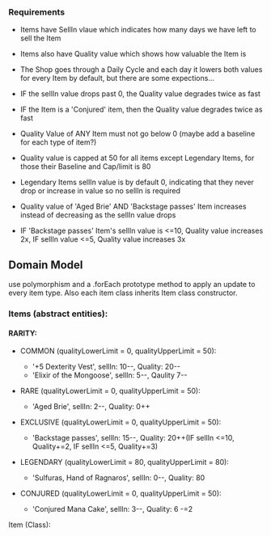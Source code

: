 <!--  -->
### Requirements

- Items have SellIn vlaue which indicates how many days we have left to sell the Item
- Items also have Quality value which shows how valuable the Item is
- The Shop goes through a Daily Cycle and each day it lowers both values for every Item by default, but there are some expections...

- IF the sellIn value drops past 0, the Quality value degrades twice as fast
- IF the Item is a 'Conjured' item, then the Quality value degrades twice as fast
- Quality Value of ANY Item must not go below 0 (maybe add a baseline for each type of item?)
- Quality value is capped at 50 for all items except Legendary Items, for those their Baseline and Cap/limit is 80
- Legendary Items sellIn value is by default 0, indicating that they never drop or increase in value so no sellIn is required
- Quality value of 'Aged Brie' AND 'Backstage passes' Item increases instead of decreasing as the sellIn value drops
- IF 'Backstage passes' Item's sellIn value is <=10, Quality value increases 2x, IF sellIn value <=5, Quality value increases 3x

## Domain Model

use polymorphism and a .forEach prototype method to apply an update to every item type. Also each item class inherits Item class constructor.

### Items (abstract entities):

#### RARITY:

- COMMON (qualityLowerLimit = 0, qualityUpperLimit = 50):
  - '+5 Dexterity Vest', sellIn: 10--, Quality: 20--
  - 'Elixir of the Mongoose', sellIn: 5--, Qaulity 7--

- RARE (qualityLowerLimit = 0, qualityUpperLimit = 50):
  - 'Aged Brie', sellIn: 2--, Quality: 0++

- EXCLUSIVE (qualityLowerLimit = 0, qualityUpperLimit = 50):
  - 'Backstage passes', sellIn: 15--, Quality: 20++(IF sellIn <=10, Quality+=2, IF sellIn <=5, Quality+=3)

- LEGENDARY (qualityLowerLimit = 80, qualityUpperLimit = 80):
  - 'Sulfuras, Hand of Ragnaros', sellIn: 0--, Quality: 80

- CONJURED (qualityLowerLimit = 0, qualityUpperLimit = 50):
  - 'Conjured Mana Cake', sellIn: 3--, Quality: 6 -=2

Item (Class):